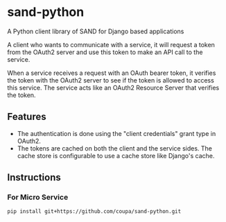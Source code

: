 # sand-python
A Python client library of SAND for Django based applications

A client who wants to communicate with a service, it will request a token from the OAuth2 server and use this token to make an API call to the service.

When a service receives a request with an OAuth bearer token, it verifies the token with the OAuth2 server to see if the token is allowed to access this service. The service acts like an OAuth2 Resource Server that verifies the token.

## Features

* The authentication is done using the "client credentials" grant type in OAuth2.
* The tokens are cached on both the client and the service sides. The cache store is configurable to use a cache store like Django's cache.

## Instructions

### For Micro Service

```
pip install git+https://github.com/coupa/sand-python.git
```

